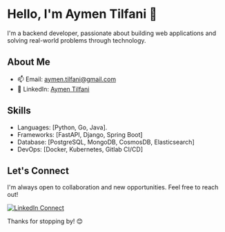 # Hello, I'm Aymen Tilfani 👋

I'm a backend developer, passionate about building web applications and solving real-world problems through technology.

## About Me

- 📫 Email: aymen.tilfani@gmail.com
- 💼 LinkedIn: [Aymen Tilfani](https://www.linkedin.com/in/atilfani/)

## Skills

- Languages: [Python, Go, Java].
- Frameworks: [FastAPI, Django, Spring Boot]
- Database: [PostgreSQL, MongoDB, CosmosDB, Elasticsearch]
- DevOps: [Docker, Kubernetes, Gitlab CI/CD]

## Let's Connect

I'm always open to collaboration and new opportunities. Feel free to reach out!

[![LinkedIn Connect](https://img.shields.io/badge/Connect-LinkedIn-blue)](https://www.linkedin.com/in/atilfani/)

Thanks for stopping by! 😊
